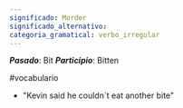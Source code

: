 ```yaml
---
significado: Morder
significado_alternativo: 
categoria_gramatical: verbo_irregular
---
```


***Pasado***: Bit
***Participio***: Bitten

#vocabulario

- "Kevin said he couldn´t eat another bite" 